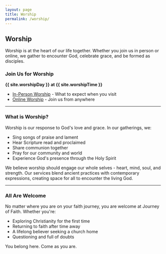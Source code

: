 ```yaml
---
layout: page
title: Worship
permalink: /worship/
---
```


## Worship

Worship is at the heart of our life together. Whether you join us in person or online, we gather to encounter God, celebrate grace, and be formed as disciples.

### Join Us for Worship

**{{ site.worshipDay }} at {{ site.worshipTime }}**

- [In-Person Worship](/worship/in-person/) - What to expect when you visit
- [Online Worship](/worship/online/) - Join us from anywhere

---

### What is Worship?

Worship is our response to God's love and grace. In our gatherings, we:

- Sing songs of praise and lament
- Hear Scripture read and proclaimed
- Share communion together
- Pray for our community and world
- Experience God's presence through the Holy Spirit

We believe worship should engage our whole selves - heart, mind, soul, and strength. Our services blend ancient practices with contemporary expressions, creating space for all to encounter the living God.

---

### All Are Welcome

No matter where you are on your faith journey, you are welcome at Journey of Faith. Whether you're:

- Exploring Christianity for the first time
- Returning to faith after time away
- A lifelong believer seeking a church home
- Questioning and full of doubts

You belong here. Come as you are.
